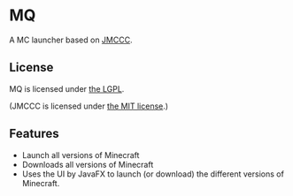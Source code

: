 # MQ
A MC launcher based on [JMCCC](https://github.com/to2mbn/JMCCC).

## License

MQ is licensed under [the LGPL](LICENSE.txt).

(JMCCC is licensed under [the MIT license](https://to2mbn.github.io/jmccc/LICENSE.txt).)

## Features

- Launch all versions of Minecraft
- Downloads all versions of Minecraft
- Uses the UI by JavaFX to launch (or download) the different versions of Minecraft.